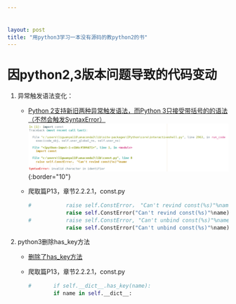 ```yaml
---


layout: post
title: "用python3学习一本没有源码的教python2的书"
---
```


# 因python2,3版本问题导致的代码变动

1. 异常触发语法变化：

   - [Python 2支持新旧两种异常触发语法，而Python 3只接受带括号的的语法（不然会触发SyntaxError）](https://www.jianshu.com/p/4bdbe05f1f6e)
     ![2018-10-07-python-change1](/downloads/2018-10-07-python-change1.png){:border="10"}
   - 爬取篇P13，章节2.2.2.1，const.py

     ```python
     #           raise self.ConstError， "Can't revind const(%s)"%name
                 raise self.ConstError("Can't revind const(%s)"%name)
     #           raise self.ConstError, "Can't unbind const(%s)"%name
                 raise self.ConstError("Can't unbind const(%s)"%name)
     ```

2. python3删除has_key方法

   - [删除了has_key方法](https://www.cnblogs.com/stephjusky/p/6807537.html)

   - 爬取篇P13，章节2.2.2.1，const.py

     ```python
     #       if self.__dict__.has_key(name):
             if name in self.__dict__:
     ```
